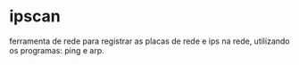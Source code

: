 # ipscan
  ferramenta de rede para registrar as placas de rede e ips na rede, utilizando os programas: ping e  arp.

